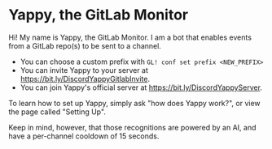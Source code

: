 # Yappy, the GitLab Monitor

Hi! My name is Yappy, the GitLab Monitor.
I am a bot that enables events from a GitLab repo(s) to be sent to a channel.

- You can choose a custom prefix with `GL! conf set prefix <NEW_PREFIX>`
- You can invite Yappy to your server at https://bit.ly/DiscordYappyGitlabInvite.
- You can join Yappy's official server at https://bit.ly/DiscordYappyServer.

To learn how to set up Yappy, simply ask "how does Yappy work?", or view the page called "Setting Up".

Keep in mind, however, that those recognitions are powered by an AI, and have a per-channel cooldown of 15 seconds.
